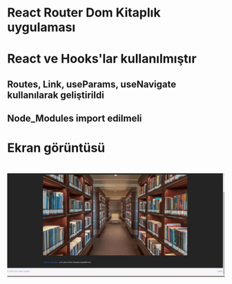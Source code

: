 # React Router Dom Kitaplık uygulaması

# React ve Hooks'lar kullanılmıştır

## Routes, Link, useParams, useNavigate kullanılarak geliştirildi

## Node_Modules import edilmeli

# Ekran görüntüsü

# ![](bas.gif)
